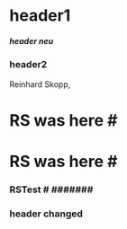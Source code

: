 # header1
##### header neu
### header2
Reinhard Skopp, 
<h1> RS was here
# 
<h1> RS was here
# 
<h3> RSTest
# 
#######    <h3> header changed  
